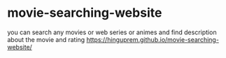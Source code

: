# movie-searching-website
you can search any movies or web series or animes and find description about the movie and rating 
https://hinguprem.github.io/movie-searching-website/
